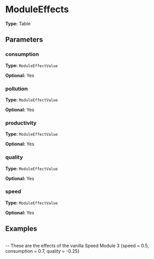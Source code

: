 # ModuleEffects

**Type:** Table

## Parameters

### consumption

**Type:** `ModuleEffectValue`

**Optional:** Yes

### pollution

**Type:** `ModuleEffectValue`

**Optional:** Yes

### productivity

**Type:** `ModuleEffectValue`

**Optional:** Yes

### quality

**Type:** `ModuleEffectValue`

**Optional:** Yes

### speed

**Type:** `ModuleEffectValue`

**Optional:** Yes

## Examples

```
```
-- These are the effects of the vanilla Speed Module 3
{speed = 0.5, consumption = 0.7, quality = -0.25}
```
```

